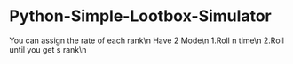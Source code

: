 # Python-Simple-Lootbox-Simulator
You can assign the rate of each rank\n
Have 2 Mode\n
1.Roll n time\n
2.Roll until you get s rank\n
